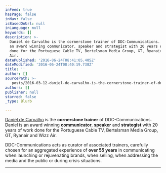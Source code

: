 ```yaml
---
inFeed: true
hasPage: false
inNav: false
isBasedOnUrl: null
inLanguage: null
keywords: []
description: >-
  Daniel de Carvalho is the cornerstone trainer of DDC-Communications. Daniel is
  an award winning communicator, speaker and strategist with 20 years of work
  done for the Portuguese Cable TV, Bertelsman Media Group, GT, Ryanair and Wizz
  Air. 
datePublished: '2016-06-24T08:41:05.405Z'
dateModified: '2016-06-24T08:40:19.738Z'
title: ''
author: []
sourcePath: >-
  _posts/2016-03-12-daniel-de-carvalho-is-the-cornerstone-trainer-of-ddc-communi.md
authors: []
publisher: null
starred: false
_type: Blurb

---
```

[Daniel de Carvalho][0] is the **cornerstone trainer** of DDC-Communications. Daniel is an award winning **communicator**, **speaker** and **strategist** with 20 years of work done for the Portuguese Cable TV, Bertelsman Media Group, GT, Ryanair and Wizz Air. 

DDC-Communications acts as curator of associated trainers, carefully chosen for an aggregated experience of **over 55 years** in communicating when launching or rejuvenating brands, when selling, when addressing the media and the public or during crisis situations. 

****

[0]: http://danieldecarvalho.de/